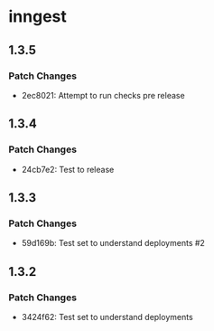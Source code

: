 # inngest

## 1.3.5

### Patch Changes

- 2ec8021: Attempt to run checks pre release

## 1.3.4

### Patch Changes

- 24cb7e2: Test to release

## 1.3.3

### Patch Changes

- 59d169b: Test set to understand deployments #2

## 1.3.2

### Patch Changes

- 3424f62: Test set to understand deployments
